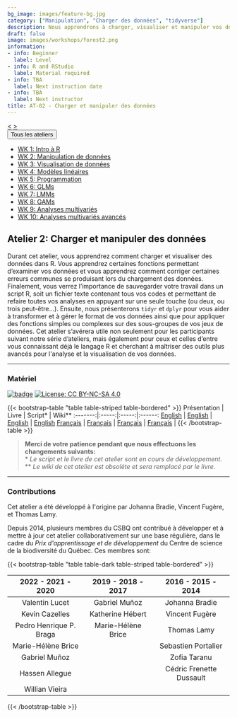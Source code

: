 ```yaml
---
bg_image: images/feature-bg.jpg
category: ["Manipulation", "Charger des données", "tidyverse"]
description: Nous apprendrons à charger, visualiser et manipuler vos données dans R!
draft: false
image: images/workshops/forest2.png
information:
- info: Beginner
  label: Level
- info: R and RStudio
  label: Material required
- info: TBA
  label: Next instruction date
- info: TBA
  label: Next instructor
title: AT-02 - Charger et manipuler des données
---
```

<div class="btn-group" role="group" aria-label="...">
  <a href="https://qcbsrworkshops.github.io/workshops/r-workshop-01/" button type="button" class="btn btn-default"><</button></a>
  <a href="https://qcbsrworkshops.github.io/workshops/r-workshop-03/"button type="button" class="btn btn-default">></button></a>

<div class="btn-group" role="group">
    <button type="button" class="btn btn-default dropdown-toggle" data-toggle="dropdown" aria-haspopup="true" aria-expanded="false">
      Tous les ateliers
      <span class="caret"></span>
    </button>
    <ul class="dropdown-menu">
      <li><a href="https://qcbsrworkshops.github.io/workshops/r-workshop-01/">WK 1: Intro à R</a></li>
      <li><a href="https://qcbsrworkshops.github.io/workshops/r-workshop-02/">WK 2: Manipulation de données</a></li>
      <li><a href="https://qcbsrworkshops.github.io/workshops/r-workshop-03/">WK 3: Visualisation de données</a></li>
      <li><a href="https://qcbsrworkshops.github.io/workshops/r-workshop-04/">WK 4: Modèles linéaires</a></li>
      <li><a href="https://qcbsrworkshops.github.io/workshops/r-workshop-05/">WK 5: Programmation</a></li>
      <li><a href="https://qcbsrworkshops.github.io/workshops/r-workshop-06/">WK 6: GLMs</a></li>
      <li><a href="https://qcbsrworkshops.github.io/workshops/r-workshop-07/">WK 7: LMMs</a></li>
      <li><a href="https://qcbsrworkshops.github.io/workshops/r-workshop-08/">WK 8: GAMs</a></li>
      <li><a href="https://qcbsrworkshops.github.io/workshops/r-workshop-09/">WK 9: Analyses multivariés</a></li>
      <li><a href="https://qcbsrworkshops.github.io/workshops/r-workshop-10/">WK 10: Analyses multivariés avancés</a></li>
    </ul>
  </div>
</div>

## Atelier 2: Charger et manipuler des données

Durant cet atelier, vous apprendrez comment charger et visualiser des données
dans R. Vous apprendrez certaines fonctions permettant d’examiner vos données et
vous apprendrez comment corriger certaines erreurs communes se produisant lors
du chargement des données. Finalement, vous verrez l’importance de sauvegarder
votre travail dans un script R, soit un fichier texte contenant tous vos codes
et permettant de refaire toutes vos analyses en appuyant sur une seule touche
(ou deux, ou trois peut-être…). Ensuite, nous présenterons `tidyr` et `dplyr`
pour vous aider à transformer et à gérer le format de vos données ainsi que pour
appliquer des fonctions simples ou complexes sur des sous-groupes de vos jeux de
données. Cet atelier s’avérera utile non seulement pour les participants suivant
notre série d’ateliers, mais également pour ceux et celles d’entre vous
connaissant déjà le langage R et cherchant à maîtriser des outils plus avancés
pour l'analyse et la visualisation de vos données.

----

### Matériel

[![badge](https://img.shields.io/static/v1?style=flat&label=GitHub&message=02&color=blue&logo=github)](https://github.com/QCBSRworkshops/workshop02) [![License: CC BY-NC-SA 4.0](https://img.shields.io/badge/License-CC%20BY--NC--SA%204.0-orange.svg)](https://creativecommons.org/licenses/by-nc-sa/4.0/)

{{< bootstrap-table "table table-striped table-bordered" >}}
 Présentation | Livre | Script* | Wiki**
:-------:|:-----:|:-----:|:------:
<a href="https://qcbsrworkshops.github.io/workshop02/pres-en/workshop02-pres-en.html" button type="button" class="btn btn-default">English</button></a> | <a href="https://qcbsrworkshops.github.io/workshop02/book-en/index.html" button type="button" class="btn btn-default">English</button></a> | <a href="https://qcbsrworkshops.github.io/workshop02/book-en/workshop02-script-en.R" button type="button" class="btn btn-default">English</button></a> | <a href="https://wiki.qcbs.ca/r_workshop2" button type="button" class="btn btn-default">English</button></a> 
<a href="https://qcbsrworkshops.github.io/workshop02/pres-fr/workshop02-pres-fr.html" button type="button" class="btn btn-default">Français</button></a> | <a href="https://qcbsrworkshops.github.io/workshop02/book-fr/index.html" button type="button" class="btn btn-default">Français</button></a> | <a href="https://qcbsrworkshops.github.io/workshop02/book-fr/workshop02-script-fr.R" button type="button" class="btn btn-default">Français</button></a> | <a href="https://wiki.qcbs.ca/r_atelier2" button type="button" class="btn btn-default">Français</button></a> | 
{{< /bootstrap-table >}}


> **Merci de votre patience pendant que nous effectuons les changements suivants:**  
> \* *Le script et le livre de cet atelier sont en cours de développement.* <br>
> \*\* *Le wiki de cet atelier est obsolète et sera remplacé par le livre.*

----


### Contributions

Cet atelier a été développé à l'origine par Johanna Bradie, Vincent Fugère, et Thomas Lamy.

Depuis 2014, plusieurs membres du CSBQ ont contribué à développer et à mettre à jour cet atelier collaborativement sur une base régulière, dans le cadre du *Prix d'apprentissage et de développement* du Centre de science de la biodiversité du Québec. Ces membres sont:

{{< bootstrap-table "table table-dark table-striped table-bordered" >}}

|      2022 - 2021 - 2020     |      2019 - 2018 - 2017     |      2016 - 2015 - 2014      |
|:---------------------------:|:---------------------------:|:----------------------------:|
| Valentin Lucet | Gabriel Muñoz | Johanna Bradie |
| Kevin Cazelles | Katherine Hébert | Vincent Fugère |
| Pedro Henrique P. Braga | Marie-Hélène Brice | Thomas Lamy |
| Marie-Hélène Brice |  | Sebastien Portalier |
| Gabriel Muñoz |  | Zofia Taranu |
| Hassen Allegue |  | Cédric Frenette Dussault |
| Willian Vieira |  | |

{{< /bootstrap-table >}}
